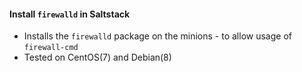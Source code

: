 #### Install `firewalld` in Saltstack

- Installs the `firewalld` package on the minions - to allow usage of `firewall-cmd`
- Tested on CentOS(7) and Debian(8)
